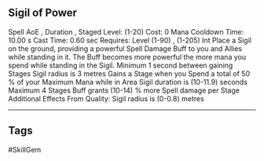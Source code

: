 ## Sigil of Power
Spell
AoE , Duration , Staged
Level: (1-20)
Cost: 0 Mana
Cooldown Time: 10.00 s
Cast Time: 0.60 sec
Requires: Level (1-90) , (1-205) Int
Place a Sigil on the ground, providing a powerful Spell Damage Buff to you and Allies while standing in it. The Buff becomes more powerful the more mana you spend while standing in the Sigil.
Minimum 1 second between gaining Stages
Sigil radius is 3 metres
Gains a Stage when you Spend a total of 50 % of your Maximum Mana while in Area
Sigil duration is (10-11.9) seconds
Maximum 4 Stages
Buff grants (10-14) % more Spell damage per Stage
Additional Effects From Quality:
Sigil radius is (0-0.8) metres

---
## Tags
#SkillGem
